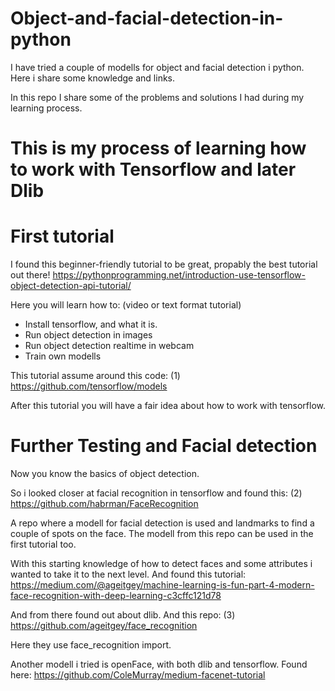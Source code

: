 # Object-and-facial-detection-in-python
I have tried a couple of modells for object and facial detection i python. Here i share some knowledge and links.

In this repo I share some of the problems and solutions I had during my learning process.

# This is my process of learning how to work with Tensorflow and later Dlib

# First tutorial
I found this beginner-friendly tutorial to be great, propably the best tutorial out there!
https://pythonprogramming.net/introduction-use-tensorflow-object-detection-api-tutorial/

Here you will learn how to: (video or text format tutorial)
* Install tensorflow, and what it is.
* Run object detection in images
* Run object detection realtime in webcam
* Train own modells

This tutorial assume around this code: (1)
https://github.com/tensorflow/models

After this tutorial you will have a fair idea about how to work with tensorflow.

# Further Testing and Facial detection 
Now you know the basics of object detection. 

So i looked closer at facial recognition in tensorflow and found this: (2)
https://github.com/habrman/FaceRecognition

A repo where a modell for facial detection is used and landmarks to find a couple of spots on the face.
The modell from this repo can be used in the first tutorial too.

With this starting knowledge of how to detect faces and some attributes i wanted to take it to the next level.
And found this tutorial:
https://medium.com/@ageitgey/machine-learning-is-fun-part-4-modern-face-recognition-with-deep-learning-c3cffc121d78

And from there found out about dlib. And this repo: (3)
https://github.com/ageitgey/face_recognition

Here they use face_recognition import.

Another modell i tried is openFace, with both dlib and tensorflow. Found here:
https://github.com/ColeMurray/medium-facenet-tutorial

